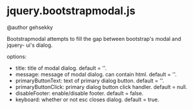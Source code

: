 # jquery.bootstrapmodal.js

@author gehsekky

Bootstrapmodal attempts to fill the gap between bootstrap's modal and jquery-
ui's dialog. 

options:

* title: <string> title of modal dialog. default = ''.
* message: <string> message of modal dialog. can contain html. default = ''.
* primaryButtonText: <string> text of primary dialog button. default = ''.
* primaryButtonClick: <function> primary dialog button click handler. default = null.
* disableFooter: <bool> enable/disable footer. default = false.
* keyboard: <bool> whether or not esc closes dialog. default = true.